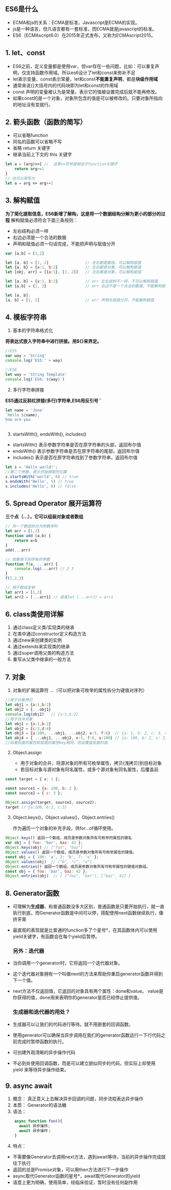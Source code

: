 ## ES6是什么
- ECMA和js的关系：ECMA是标准，Javascript是ECMA的实现。
- js是一种语言，但凡语言都有一套标准，而ECMA就是javascript的标准。
- ES6（ECMAscript6.0）在2015年正式发布，又称为ECMAscript2015。
## 1. let、const
- ES6之前，定义变量都是使用var，但var存在一些问题，比如：可以重复声明，仅支持函数作用域。所以es6设计了let和const来弥补不足
- let表示变量、const表示常量，let和const**不能重复声明**，都是**块级作用域**
- 通常来说{}大括号内的代码块即为let和const的作用域
- const 声明的变量被认为是常量，表示它的值被设置完成后就不能再修改。
- 如果const的是一个对象，对象所包含的值是可以被修改的。只要对象所指向的地址没有变就行。
## 2. 箭头函数（函数的简写）
- 可以省略function
- 同名的函数可以省略不写
- 省略 return 关键字
- 继承当前上下文的 this 关键字
~~~javascript
let a = (arg)=>{ //  这里=>符号就相当于function关键字
    return arg+=1
}
// 也可以简写为
let a = arg => arg+=1
~~~
## 3. 解构赋值
**为了简化提取信息，ES6新增了解构，这是将一个数据结构分解为更小的部分的过程**
解构赋值必须符合下面三条规则：
- 左右结构必须一样
- 右边必须是一个合法的数据
- 声明和赋值必须一句话完成，不能把声明与赋值分开
~~~javascript
var [a,b] = [1,2]

let [a, b] = [1, 2]                // 左右都是数组，可以解构赋值
let {a, b} = {a:1, b:2}            // 左右都是对象，可以解构赋值
let [obj, arr] = [{a:1}, [1, 2]]   // 左右都是对象，可以解构赋值

let [a, b] = {a:1, b:2}            // err 左右结构不一样，不可以解构赋值
let {a,b} = {1, 2}                 // err 右边不是一个合法的数据，不能解构赋值

let [a, b];
[a, b] = [1, 2]                    // err 声明与赋值分开，不能解构赋值
~~~
## 4. 模板字符串
1.  基本的字符串格式化

**将表达式嵌入字符串中进行拼接。用${}来界定。**
~~~javascript
//ES5
var way = 'String'
console.log('ES5:' + way)

//ES6
let way = 'String Template'
console.log(`ES6: ${way}`)
~~~
2. 多行字符串拼接

**ES5通过反斜杠拼接(多行)字符串,ES6用反引号``**
~~~javascript
let name = 'Jone'
`hello ${name},
how are you
`
~~~
3. startsWith(), endsWith(), includes()
- startsWith() 表示参数字符串是否在原字符串的头部，返回布尔值
- endsWith() 表示参数字符串是否在原字符串的尾部，返回布尔值
- includes() 表示是否在原字符串找到了参数字符串，返回布尔值
~~~javascript
let s = 'Hello world!';
//第二个参数，表示开始搜索的位置
s.startsWith('world', 6) // true
s.endsWith('Hello', 5) // true
s.includes('Hello', 6) // false
~~~
## 5. Spread Operator 展开运算符
**三个点（...），它可以组装对象或者数组**
~~~javascript
// 将一个数组拆分为参数序列
let arr = [1,2]
function add (a,b) {
    return a+b
}
add(...arr)

// 收集剩下的所有的参数
function f(a, ...arr) {
    console.log(...arr) // 2 3
}
f(1,2,3)

// 用于数组复制
let arr1 = [1,2]
let arr2 = [...arr1] // 或者let [...arr2] = arr1
~~~
## 6. class类使用详解
1. 通过class定义类/实现类的继承
2. 在类中通过constructor定义构造方法
3. 通过new来创建类的实例
4. 通过extends来实现类的继承
5. 通过super调用父类的构造方法
6. 重写从父类中继承的一般方法
## 7. 对象
1. 对象的扩展运算符 ...（可以把对象可枚举的属性拆分为键值对序列）
~~~javascript
//用于对象拷贝
let obj1 = {a:1,b:2}
let obj2 = {...obj1}
console.log(obj2)   // {a:1,b:2}
//用于合并对象
let obj1 = {a:1,b:2}
let obj2 = {c:3,d:4}
let obj3 = {a:100, ...obj1, ...obj2, e:5, f:6}  // {a: 1, b: 2, c: 3, d: 4, e: 5, f: 6}
let obj4 = { ...obj1, ...obj2, e:5, f:6, a:100} // {a: 100, b: 2, c: 3, d: 4, e: 5, f: 6}
//如果后面的属性和前面的属性key相同，则会覆盖前面的值
~~~
2. Object.assign

    - 用于对象的合并，将源对象的所有可枚举属性，拷贝(浅拷贝)到目标对象
    - 若目标对象与源对象有同名属性，或多个源对象有同名属性，后覆盖前
~~~javascript
const target = { a: 1 };

const source1 = {a: 100, b: 2 };
const source2 = { c: 3 };

Object.assign(target, source1, source2);
target // {a:100, b:2, c:3}

~~~
3. Object.keys()，Object.values()，Object.entries()

    作为遍历一个对象的补充手段，供for...of循环使用。
~~~javascript
Object.keys() 返回一个数组，成员是参数对象所有可枚举的属性的键名
var obj = { foo: 'bar', baz: 42 };
Object.keys(obj) // ["foo", "baz"]
Object.values() 返回一个数组，成员是参数对象所有可枚举属性的键值。
const obj = { 100: 'a', 2: 'b', 7: 'c' };
Object.values(obj)  // ["b", "c", "a"]
Object.entries() 返回一个数组，成员是参数对象所有可枚举属性的键值对数组。
const obj = { foo: 'bar', baz: 42 };
Object.entries(obj)  // [ ["foo", "bar"], ["baz", 42] ]
~~~
## 8. Generator函数
- 可理解为**生成器**，和普通函数没多大区别，普通函数是只要开始执行，就一直执行到底，而Generator函数是中间可以停，搭配使用next函数继续执行，像挤牙膏

- 最直观的表现就是比普通的function多了个星号*，在其函数体内可以使用yield关键字，有函数会在每个yield后暂停。

     ###   另外：**迭代器**

- 当你调用一个generator时，它将返回一个迭代器对象。
- 这个迭代器对象拥有一个叫做next的方法来帮助你重启generator函数并得到下一个值。
- next方法不仅返回值，它返回的对象具有两个属性：done和value。
value是你获得的值，done用来表明你的generator是否已经停止提供值。

  ### 生成器和迭代器的用处？
- 生成器可以让我们的代码进行等待。就不用嵌套的回调函数。
- 使用generator可以确保当异步调用在我们的generator函数运行一下行代码之前完成时暂停函数的执行。
- 可创建外观清晰的异步操作代码
- 不必到处使用回调函数，而是可以建立貌似同步的代码，但实际上却使用 yield 来等待异步操作结束。

## 9. async await
1. 概念： 真正意义上去解决异步回调的问题，同步流程表达异步操作
2. 本质： Generator的语法糖
3. 语法：
~~~JavaScript
    async function foo(){
      await 异步操作;
      await 异步操作；
    }
~~~
4. 特点：
- 不需要像Generator去调用next方法，遇到await等待，当前的异步操作完成就往下执行
- 返回的总是Promise对象，可以用then方法进行下一步操作
- async取代Generator函数的星号*，await取代Generator的yield
- 语意上更为明确，使用简单，经临床验证，暂时没有任何副作用